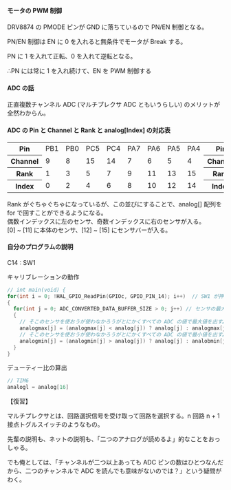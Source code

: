 #### モータの PWM 制御

DRV8874 の PMODE ピンが GND に落ちているので PN/EN 制御となる。

PN/EN 制御は EN に 0 を入れると無条件でモータが Break する。

PN に 1 を入れて正転、0 を入れて逆転となる。

∴PN には常に 1 を入れ続けて、EN を PWM 制御する

#### ADC の話

正直複数チャンネル ADC (マルチプレクサ ADC ともいうらしい) のメリットが全然わからん。

#### ADC の Pin と Channel と Rank と analog[Index] の対応表
<table>
  <tr><th>Pin</th><td>PB1</td><td>PB0</td><td>PC5</td><td>PC4</td><td>PA7</td><td>PA6</td><td>PA5</td><td>PA4</td><th>Pin</th><td>PA3</td><td>PA2</td><td>PA1</td><td>PA0</td><td>PC3</td><td>PC2</td><td>PC1</td><td>PC0</td><th>Pin</th></tr>
  <tr><th>Channel</th><td>9</td><td>8</td><td>15</td><td>14</td><td>7</td><td>6</td><td>5</td><td>4</td><th>Channel</th><td>3</td><td>2</td><td>1</td><td>0</td><td>13</td><td>12</td><td>11</td><td>10</td><th>Channel</th></tr>
  <tr><th>Rank</th><td>1</td><td>3</td><td>5</td><td>7</td><td>9</td><td>11</td><td>13</td><td>15</td><th>Rank</th><td>16</td><td>14</td><td>12</td><td>10</td><td>8</td><td>6</td><td>4</td><td>2</td><th>Rank</th></tr>
  <tr><th>Index</th><td>0</td><td>2</td><td>4</td><td>6</td><td>8</td><td>10</td><td>12</td><td>14</td><th>Index</th><td>15</td><td>13</td><td>11</td><td>9</td><td>7</td><td>5</td><td>3</td><td>1</td><th>Index</th></tr>
</table>

Rank がぐちゃぐちゃになっているが、この並びにすることで、analog[] 配列を for で回すことができるようになる。<br>
偶数インデックスに左のセンサ、奇数インデックスに右のセンサが入る。<br>
[0] ~ [11] に本体のセンサ、[12] ~ [15] にセンサバーが入る。<br>

#### 自分のプログラムの説明
C14 : SW1

キャリブレーションの動作
``` C
// int main(void) {
for(int i = 0; !HAL_GPIO_ReadPin(GPIOc, GPIO_PIN_14); i++)  // SW1 が押されるまで処理する
{
  for(int j = 0; ADC_CONVERTED_DATA_BUFFER_SIZE > 0; j++) // センサの最大値と最小値を更新する
  {
    // そこのセンサを使おうが使わなかろうがとにかくすべての ADC の値で最大値を出す。
    analogmax[j] = (analogmax[j] < analog[j]) ? analog[j] : analogmax[j];
    // そこのセンサを使おうが使わなかろうがとにかくすべての ADC の値で最小値を出す。
    analogmin[j] = (analogmin[j] > analog[j]) ? analog[j] : analobmin[j];
  }
}
```

デューティー比の算出
``` C
// TIM6
analogl = analog[16]
```

【復習】

マルチプレクサとは、回路選択信号を受け取って回路を選択する。n 回路 n + 1 接点トグルスイッチのようなもの。

先輩の説明も、ネットの説明も、「二つのアナログが読めるよ」的なことをおっしゃる。

でも俺としては、「チャンネルが二つ以上あっても ADC ピンの数はひとつなんだから、二つのチャンネルで ADC を読んでも意味がないのでは？」という疑問がわく。



